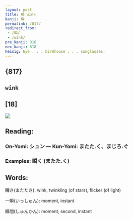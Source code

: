 ```yaml
---
layout: post
title: 瞬 wink
kanji: 瞬
permalink: /817/
redirect_from:
 - /瞬/
 - /wink/
pre_kanji: 816
nex_kanji: 818
heisig: Eye . . . birdhouse . . . sunglasses.
---
```


## {817}

## `wink`

## [18]

<div class="stroke"><img src="E79EAC.png" /></div>

## Reading:

### On-Yomi: シュン &mdash; Kun-Yomi: またた.く、まじろ.ぐ

### Examples: 瞬く (またた.く)

## Words:

瞬き(またたき): wink, twinkling (of stars), flicker (of light)

一瞬(いっしゅん): moment, instant

瞬間(しゅんかん): moment, second, instant
